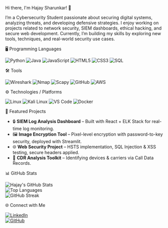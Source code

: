 Hi there, I'm Hajay Sharunkar! 👋

I’m a Cybersecurity Student passionate about securing digital systems, analyzing threats, and developing defensive strategies.
I enjoy working on projects related to network security, SIEM dashboards, ethical hacking, and secure web development.
Currently, I’m building my skills by exploring new tools, techniques, and real-world security use cases.



🖥️ Programming Languages  

![Python](https://img.shields.io/badge/Python-3776AB?style=flat-square&logo=python&logoColor=white)  ![Java](https://img.shields.io/badge/Java-007396?style=flat-square&logo=java&logoColor=white)  ![JavaScript](https://img.shields.io/badge/JavaScript-F7DF1E?style=flat-square&logo=javascript&logoColor=black)  ![HTML5](https://img.shields.io/badge/HTML5-E34F26?style=flat-square&logo=html5&logoColor=white)  ![CSS3](https://img.shields.io/badge/CSS3-1572B6?style=flat-square&logo=css3&logoColor=white)  ![SQL](https://img.shields.io/badge/SQL-4479A1?style=flat-square&logo=mysql&logoColor=white)  



🛠️ Tools  

![Wireshark](https://img.shields.io/badge/Wireshark-1679A7?style=flat-square&logo=wireshark&logoColor=white)  ![Nmap](https://img.shields.io/badge/Nmap-00457C?style=flat-square&logo=nmap&logoColor=white)  ![Scapy](https://img.shields.io/badge/Scapy-FF6F00?style=flat-square&logo=python&logoColor=white)  ![GitHub](https://img.shields.io/badge/GitHub-181717?style=flat-square&logo=github&logoColor=white)  ![AWS](https://img.shields.io/badge/AWS-FF9900?style=flat-square&logo=amazonaws&logoColor=white)  



⚙️ Technologies / Platforms  

![Linux](https://img.shields.io/badge/Linux-FCC624?style=flat-square&logo=linux&logoColor=black)  ![Kali Linux](https://img.shields.io/badge/Kali%20Linux-268BEE?style=flat-square&logo=kalilinux&logoColor=white) ![VS Code](https://img.shields.io/badge/VS%20Code-0078d7?style=flat-square&logo=visual%20studio%20code&logoColor=white)  ![Docker](https://img.shields.io/badge/Docker-2496ED?style=flat-square&logo=docker&logoColor=white)  



📌 Featured Projects  

- 🔒 **SIEM Log Analysis Dashboard** – Built with React + ELK Stack for real-time log monitoring.  
- 🖼 **Image Encryption Tool** – Pixel-level encryption with password-to-key security, deployed with Streamlit.  
- 🌐 **Web Security Project** – HSTS implementation, SQL Injection & XSS testing, secure headers applied.  
- 📱 **CDR Analysis Toolkit** – Identifying devices & carriers via Call Data Records.  



📊 GitHub Stats  

![Hajay's GitHub Stats](https://github-readme-stats.vercel.app/api?username=Hajay-Sharunkar&show_icons=true&theme=default)  
![Top Languages](https://github-readme-stats.vercel.app/api/top-langs/?username=Hajay-Sharunkar&layout=compact&theme=default)  
![GitHub Streak](https://github-readme-streak-stats.herokuapp.com/?user=Hajay-Sharunkar&theme=default)  



🌐 Connect with Me  

[![LinkedIn](https://img.shields.io/badge/LinkedIn-0A66C2?style=flat-square&logo=linkedin&logoColor=white)](www.linkedin.com/in/hajay-sharunkar/)  
[![GitHub](https://img.shields.io/badge/GitHub-181717?style=flat-square&logo=github&logoColor=white)](https://github.com/Hajay-Sharunkar)  

